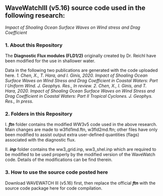 ## WaveWatchIII (v5.16) source code used in the following research:
_Impact of Shoaling Ocean Surface Waves on Wind stress and Drag Coefficient_

### 1. About this Repository
The **Diagnostic Flux modules (FLD1/2)** originally created by Dr. Reichl have been 
modified for the use in shallower water.


Data in the following two publications are generated with the code uploaded here.
 _1. Chen, X., T. Hara, and I. Ginis, 2020. Impact of Shoaling Ocean Surface Waves on Wind Stress and Drag Coefficient in Coastal Waters: Part I Uniform Wind. J. Geophys. Res., In review._
 _2. Chen, X., I. Ginis, and T. Hara, 2020. Impact of Shoaling Ocean Surface Waves on Wind Stress and Drag Coefficient in Coastal Waters: Part II Tropical Cyclones. J. Geophys. Res., In press._
 
### 2. Folders in this Repository 
I. **_ftn_** folder contains the modified WW3v5 code used in the above research. Main changes are made to w3fld1md.ftn, w3fld2md.ftn; other files have only been modified to assist output extra user-defined quantities (flags) associated with the diagnostic flux. 

II. **_inp_** folder contains the ww3_grid.inp, ww3_shel.inp which are required to be modified to be used properly by the modified version of the WaveWatch code. Details of the modifications can be find therein.


### 3. How to use the source code posted here

Download WAVEWATCH III (v5.16) first, then replace the official **_ftn_** with the source code package here for code compilation. 
 

 



